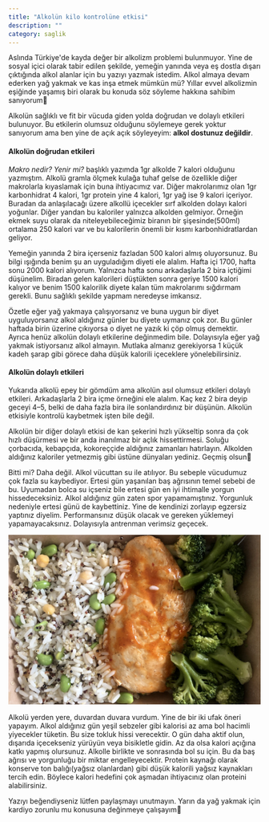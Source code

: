 ```yaml
---
title: "Alkolün kilo kontrolüne etkisi"
description: ""
category: saglik
---
```

Aslında Türkiye'de kayda değer bir alkolizm problemi bulunmuyor. Yine de sosyal içici olarak tabir edilen şekilde, yemeğin yanında veya eş dostla dışarı çıktığında alkol alanlar için bu yazıyı yazmak istedim. Alkol almaya devam ederken yağ yakmak ve kas inşa etmek mümkün mü? Yıllar evvel alkolizmin eşiğinde yaşamış biri olarak bu konuda söz söyleme hakkına sahibim sanıyorum🙂

Alkolün sağlıklı ve fit bir vücuda giden yolda doğrudan ve dolaylı etkileri bulunuyor. Bu etkilerin olumsuz olduğunu söylemeye gerek yoktur sanıyorum ama ben yine de açık açık söyleyeyim: **alkol dostunuz değildir**.

#### Alkolün doğrudan etkileri
*Makro nedir? Yenir mi?* başlıklı yazımda 1gr alkolde 7 kalori olduğunu yazmıştım. Alkolü gramla ölçmek kulağa tuhaf gelse de özellikle diğer makrolarla kıyaslamak için buna ihtiyacımız var. Diğer makrolarımız olan 1gr karbonhidrat 4 kalori, 1gr protein yine 4 kalori, 1gr yağ ise 9 kalori içeriyor. Buradan da anlaşılacağı üzere alkollü içecekler sırf alkolden dolayı kalori yoğunlar. Diğer yandan bu kaloriler yalnızca alkolden gelmiyor. Örneğin ekmek suyu olarak da niteleyebileceğimiz biranın bir şişesinde(500ml) ortalama 250 kalori var ve bu kalorilerin önemli bir kısmı karbonhidratlardan geliyor.

Yemeğin yanında 2 bira içerseniz fazladan 500 kalori almış oluyorsunuz. Bu bilgi ışığında benim şu an uyguladığım diyeti ele alalım. Hafta içi 1700, hafta sonu 2000 kalori alıyorum. Yalnızca hafta sonu arkadaşlarla 2 bira içtiğimi düşünelim. Biradan gelen kalorileri düştükten sonra geriye 1500 kalori kalıyor ve benim 1500 kalorilik diyete kalan tüm makrolarımı sığdırmam gerekli. Bunu sağlıklı şekilde yapmam neredeyse imkansız.

Özetle eğer yağ yakmaya çalışıyorsanız ve buna uygun bir diyet uyguluyorsanız alkol aldığınız günler bu diyete uymanız çok zor. Bu günler haftada birin üzerine çıkıyorsa o diyet ne yazık ki çöp olmuş demektir. Ayrıca henüz alkolün dolaylı etkilerine değinmedim bile. Dolayısıyla eğer yağ yakmak istiyorsanız alkol almayın. Mutlaka almanız gerekiyorsa 1 küçük kadeh şarap gibi görece daha düşük kalorili içeceklere yönelebilirsiniz.

#### Alkolün dolaylı etkileri
Yukarıda alkolü epey bir gömdüm ama alkolün asıl olumsuz etkileri dolaylı etkileri. Arkadaşlarla 2 bira içme örneğini ele alalım. Kaç kez 2 bira deyip geceyi 4–5, belki de daha fazla bira ile sonlandırdınız bir düşünün. Alkolün etkisiyle kontrolü kaybetmek işten bile değil.

Alkolün bir diğer dolaylı etkisi de kan şekerini hızlı yükseltip sonra da çok hızlı düşürmesi ve bir anda inanılmaz bir açlık hissettirmesi. Soluğu çorbacıda, kebapçıda, kokoreççide aldığınız zamanları hatırlayın. Alkolden aldığınız kaloriler yetmezmiş gibi üstüne dünyaları yediniz. Geçmiş olsun🙂

Bitti mi? Daha değil. Alkol vücuttan su ile atılıyor. Bu sebeple vücudumuz çok fazla su kaybediyor. Ertesi gün yaşanılan baş ağrısının temel sebebi de bu. Uyumadan bolca su içseniz bile ertesi gün en iyi ihtimalle yorgun hissedeceksiniz. Alkol aldığınız gün zaten spor yapamamıştınız. Yorgunluk nedeniyle ertesi günü de kaybettiniz. Yine de kendinizi zorlayıp egzersiz yaptınız diyelim. Performansınız düşük olacak ve gereken yüklemeyi yapamayacaksınız. Dolayısıyla antrenman verimsiz geçecek.

![](/assets/images/alkolun-kilo-kontrolune-etkisi-0.jpeg)

Alkolü yerden yere, duvardan duvara vurdum. Yine de bir iki ufak öneri yapayım. Alkol aldığınız gün yeşil sebzeler gibi kalorisi az ama bol hacimli yiyecekler tüketin. Bu size tokluk hissi verecektir. O gün daha aktif olun, dışarıda içecekseniz yürüyün veya bisikletle gidin. Az da olsa kalori açığına katkı yapmış olursunuz. Alkolle birlikte ve sonrasında bol su için. Bu da baş ağrısı ve yorgunluğu bir miktar engelleyecektir. Protein kaynağı olarak konserve ton balığı(yağsız olanlardan) gibi düşük kalorili yağsız kaynakları tercih edin. Böylece kalori hedefini çok aşmadan ihtiyacınız olan proteini alabilirsiniz.

Yazıyı beğendiyseniz lütfen paylaşmayı unutmayın. Yarın da yağ yakmak için kardiyo zorunlu mu konusuna değinmeye çalışayım👋
